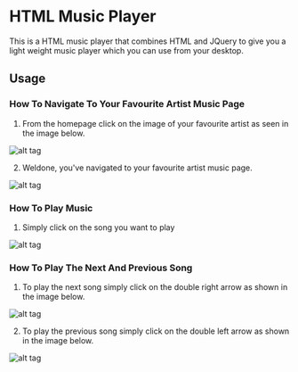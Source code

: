 # HTML Music Player

This is a HTML music player that combines HTML and JQuery to give you a light weight music player which you can use from your desktop.

## Usage

### How To Navigate To Your Favourite Artist Music Page

1. From the homepage click on the image of your favourite artist as seen in the image below.

![alt tag](https://postimg.org/image/3ldspfltl/][img]https://s20.postimg.org/3ldspfltl/image.png)

2. Weldone, you've navigated to your favourite artist music page.

![alt tag](https://postimg.org/image/4oxx1e6gp/][img]https://s20.postimg.org/4oxx1e6gp/image.png)

### How To Play Music

1. Simply click on the song you want to play

![alt tag](https://postimg.org/image/vo1rwjsxl/][img]https://s20.postimg.org/vo1rwjsxl/image.png)

### How To Play The Next And Previous Song

1. To play the next song simply click on the double right arrow as shown in the image below.

![alt tag](https://postimg.org/image/afo3f4egp/][img]https://s20.postimg.org/afo3f4egp/image.png)

2. To play the previous song simply click on the double left arrow as shown in the image below.

![alt tag](https://postimg.org/image/w3d1pkeux/][img]https://s20.postimg.org/w3d1pkeux/image.png)
